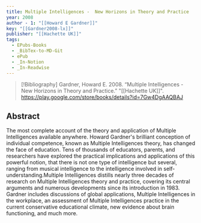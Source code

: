 ```yaml
---
title: Multiple Intelligences -  New Horizons in Theory and Practice
year: 2008
author - 1: "[[Howard E Gardner]]"
key: "[[Gardner2008-lx]]"
publisher: "[[Hachette UK]]"
tags:
  - EPubs-Books
  - _BibTex-to-MD-Git
  - ePub
  - _In-Notion
  - _In-Readwise
---
```


> [!Bibliography]
> Gardner, Howard E. 2008. “Multiple Intelligences -  New Horizons in Theory and Practice.” "[[Hachette UK]]". https://play.google.com/store/books/details?id=7Gw4DgAAQBAJ

## Abstract
The most complete account of the theory and application of Multiple Intelligences available anywhere. Howard Gardner's brilliant conception of individual competence, known as Multiple Intelligences theory, has changed the face of education. Tens of thousands of educators, parents, and researchers have explored the practical implications and applications of this powerful notion, that there is not one type of intelligence but several, ranging from musical intelligence to the intelligence involved in self-understanding.Multiple Intelligences distills nearly three decades of research on Multiple Intelligences theory and practice, covering its central arguments and numerous developments since its introduction in 1983. Gardner includes discussions of global applications, Multiple Intelligences in the workplace, an assessment of Multiple Intelligences practice in the current conservative educational climate, new evidence about brain functioning, and much more.